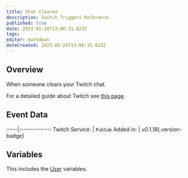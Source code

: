 ```yaml
---
title: Chat Cleared
description: Twitch Triggers Reference
published: true
date: 2023-05-28T13:06:31.823Z
tags: 
editor: markdown
dateCreated: 2023-05-28T13:06:31.823Z
---
```


## Overview
When someone clears your Twitch chat.

For a detailed guide about Twitch see [this page](/Platforms/Twitch).

## Event Data
:----|:------------:
Twitch Service: | `PubSub`
Added in: | *v0.1.18*{.version-badge}

## Variables
This includes the [User](/Variables/User-Variables) variables.